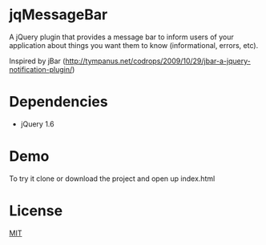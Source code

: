 jqMessageBar
============

A jQuery plugin that provides a message bar to inform users of your application
about things you want them to know (informational, errors, etc).

Inspired by jBar (http://tympanus.net/codrops/2009/10/29/jbar-a-jquery-notification-plugin/)

Dependencies
============

* jQuery 1.6

Demo
====

To try it clone or download the project and open up index.html

License
=======

[MIT](http://en.wikipedia.org/wiki/MIT_License)